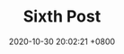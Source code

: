 ---
title:  "Sixth Post"
date:   2020-10-30 20:02:21 +0800
categories: test
permalink: /posts/:title
---